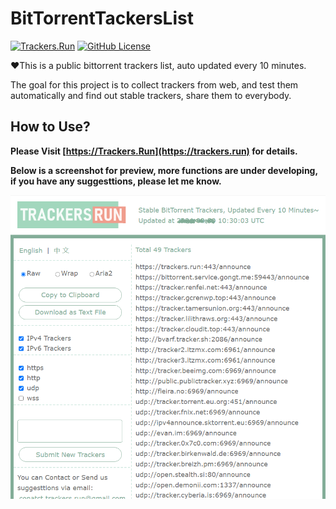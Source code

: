 # BitTorrentTackersList

[![Trackers.Run](https://img.shields.io/static/v1?label=WEB&message=Trackers.Run&labelColor=555555&color=83AD98)](https://trackers.run)
[![GitHub License](https://img.shields.io/github/license/shadowcovering/BitTorrentTrackersList?labelColor=555555&color=83AD98)](https://raw.githubusercontent.com/shadowcovering/BitTorrentTrackersList/master/LICENSE)


❤️This is a public bittorrent trackers list, auto updated every 10 minutes.

The goal for this project is to collect trackers from web, and test them automatically and find out stable trackers, share them to everybody.

## How to Use?

**Please Visit [https://Trackers.Run](https://trackers.run) for details.**

**Below is a screenshot for preview, more functions are under developing, if you have any suggesttions, please let me know.** 

[![Trackers.Run](https://raw.githubusercontent.com/shadowcovering/BitTorrentTrackersList/master/preview.png)](https://trackers.run)
